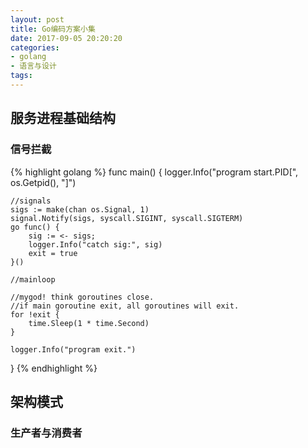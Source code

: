 ```yaml
---
layout: post
title: Go编码方案小集
date: 2017-09-05 20:20:20
categories:
- golang
- 语言与设计
tags:
---
```


## 服务进程基础结构

### 信号拦截

{% highlight golang %}
func main() {
    logger.Info("program start.PID[", os.Getpid(), "]")

    //signals
    sigs := make(chan os.Signal, 1)
    signal.Notify(sigs, syscall.SIGINT, syscall.SIGTERM)
    go func() {
        sig := <- sigs;
        logger.Info("catch sig:", sig)
        exit = true
    }()

    //mainloop

    //mygod! think goroutines close.
    //if main goroutine exit, all goroutines will exit.
    for !exit {
        time.Sleep(1 * time.Second)
    }

    logger.Info("program exit.")
}
{% endhighlight %}

## 架构模式

### 生产者与消费者